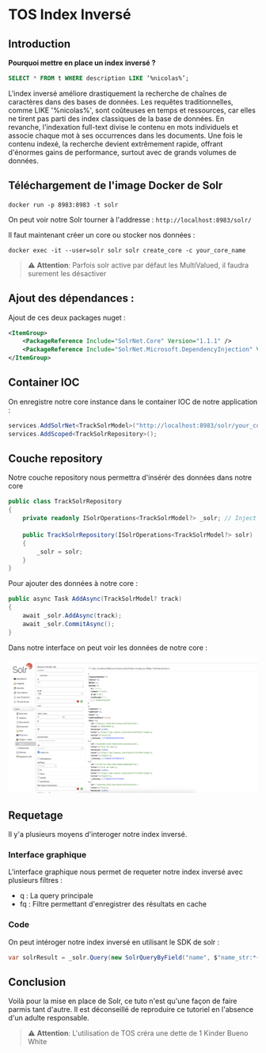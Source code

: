 # TOS Index Inversé

## Introduction

**Pourquoi mettre en place un index inversé ?**

```sql
SELECT * FROM t WHERE description LIKE ‘%nicolas%’;
```

L'index inversé améliore drastiquement la recherche de chaînes de caractères dans des bases de données. Les requêtes traditionnelles, comme LIKE '%nicolas%', sont coûteuses en temps et ressources, car elles ne tirent pas parti des index classiques de la base de données. En revanche, l'indexation full-text divise le contenu en mots individuels et associe chaque mot à ses occurrences dans les documents. Une fois le contenu indexé, la recherche devient extrêmement rapide, offrant d'énormes gains de performance, surtout avec de grands volumes de données.

## Téléchargement de l'image Docker de Solr

```shell
docker run -p 8983:8983 -t solr
```

On peut voir notre Solr tourner à l'addresse :
`http://localhost:8983/solr/`

Il faut maintenant créer un core ou stocker nos données : 
```shell
docker exec -it --user=solr solr solr create_core -c your_core_name
```

> :warning: **Attention**: Parfois solr active par défaut les MultiValued, il faudra surement les désactiver

## Ajout des dépendances :

Ajout de ces deux packages nuget :

```xml
<ItemGroup>
    <PackageReference Include="SolrNet.Core" Version="1.1.1" />
    <PackageReference Include="SolrNet.Microsoft.DependencyInjection" Version="1.1.1" />
</ItemGroup>
```

## Container IOC

On enregistre notre core instance dans le container IOC de notre application :

```csharp
services.AddSolrNet<TrackSolrModel>("http://localhost:8983/solr/your_core_name");
services.AddScoped<TrackSolrRepository>();
```

## Couche repository

Notre couche repository nous permettra d'insérér des données dans notre core

```csharp
public class TrackSolrRepository
{
    private readonly ISolrOperations<TrackSolrModel?> _solr; // Inject solr instance
    
    public TrackSolrRepository(ISolrOperations<TrackSolrModel?> solr)
    {
        _solr = solr;
    }
}
```

Pour ajouter des données à notre core : 

```csharp
public async Task AddAsync(TrackSolrModel? track)
{        
    await _solr.AddAsync(track);
    await _solr.CommitAsync();
}
```

Dans notre interface on peut voir les données de notre core : 

![Alt text](image.png)

## Requetage

Il y'a plusieurs moyens d'interoger notre index inversé. 

### Interface graphique

L'interface graphique nous permet de requeter notre index inversé avec plusieurs filtres : 
 - q : La query  principale
 - fq : Filtre permettant d'enregistrer des résultats en cache


### Code

On peut intéroger notre index inversé en utilisant le SDK de solr : 

```csharp
var solrResult = _solr.Query(new SolrQueryByField("name", $"name_str:*{"nicolas".Replace(' ', '*')}*"));
```


## Conclusion

Voilà pour la mise en place de Solr, ce tuto n'est qu'une 
façon de faire parmis tant d'autre. Il est déconseillé de reproduire ce tutoriel en l'absence d'un adulte responsable.


> :warning: **Attention**: L'utilisation de TOS créra une dette de 1 Kinder Bueno White
